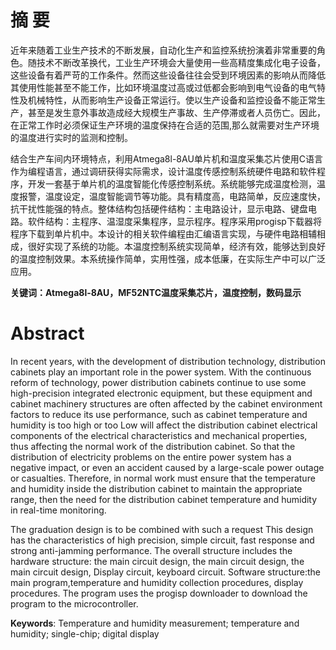# 摘 要

近年来随着工业生产技术的不断发展，自动化生产和监控系统扮演着非常重要的角色。随技术不断改革换代，工业生产环境会大量使用一些高精度集成化电子设备，这些设备有着严苛的工作条件。然而这些设备往往会受到环境因素的影响从而降低其使用性能甚至不能工作，比如环境温度过高或过低都会影响到电气设备的电气特性及机械特性，从而影响生产设备正常运行。使以生产设备和监控设备不能正常生产，甚至是发生意外事故造成经大规模生产事故、生产停滞或者人员伤亡。因此，在正常工作时必须保证生产环境的温度保持在合适的范围,那么就需要对生产环境的温度进行实时的监测和控制。

结合生产车间内环境特点，利用Atmega8l-8AU单片机和温度采集芯片使用C语言作为编程语言，通过调研获得实际需求，设计温度传感控制系统硬件电路和软件程序，开发一套基于单片机的温度智能化传感控制系统。系统能够完成温度检测，温度报警，温度设定，温度智能调节等功能。具有精度高，电路简单，反应速度快，抗干扰性能强的特点。整体结构包括硬件结构：主电路设计，显示电路、键盘电路。软件结构：主程序、温湿度采集程序，显示程序。程序采用progisp下载器将程序下载到单片机中。本设计的相关软件编程由汇编语言实现，与硬件电路相辅相成，很好实现了系统的功能。本温度控制系统实现简单，经济有效，能够达到良好的温度控制效果。本系统操作简单，实用性强，成本低廉，在实际生产中可以广泛应用。

**关键词：Atmega8l-8AU，MF52NTC温度采集芯片，温度控制，数码显示**  


# Abstract
In recent years, with the development of distribution technology, distribution cabinets play an important role in the power system. With the continuous reform of technology, power distribution cabinets continue to use some high-precision integrated electronic equipment, but these equipment and cabinet machinery structures are often affected by the cabinet environment factors to reduce its use performance, such as cabinet temperature and humidity is too high or too Low will affect the distribution cabinet electrical components of the electrical characteristics and mechanical properties, thus affecting the normal work of the distribution cabinet. So that the distribution of electricity problems on the entire power system has a negative impact, or even an accident caused by a large-scale power outage or casualties. Therefore, in normal work must ensure that the temperature and humidity inside the distribution cabinet to maintain the appropriate range, then the need for the distribution cabinet temperature and humidity in real-time monitoring.

The graduation design is to be combined with such a request This design has the characteristics of high precision, simple circuit, fast response and strong anti-jamming performance. The overall structure includes the hardware structure: the main circuit design, the main circuit design, the main circuit design, Display circuit, keyboard circuit. Software structure:the main program,temperature and humidity collection procedures, display procedures. The program uses the progisp downloader to download the program to the microcontroller.



**Keywords**: Temperature and humidity measurement; temperature and humidity; single-chip; digital display



